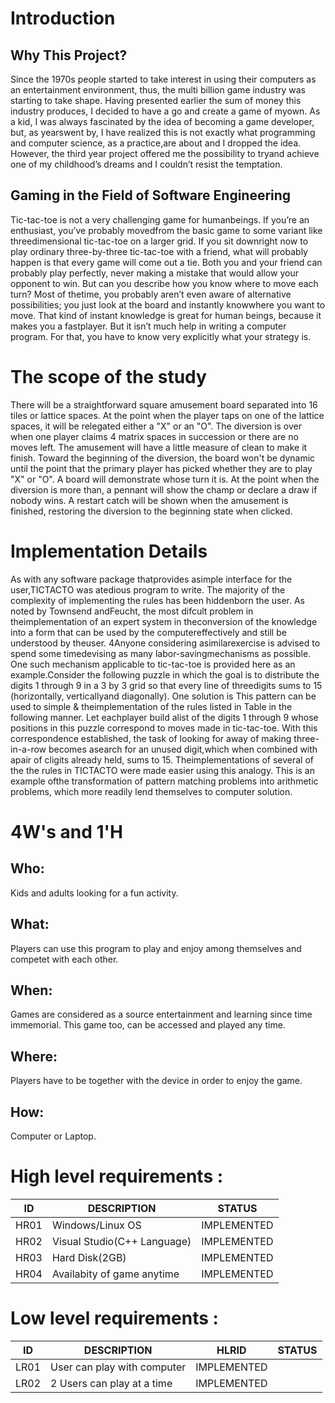 # Introduction

## Why This Project?
Since the 1970s people started to take interest in using their computers as an entertainment environment, thus, the multi billion game industry was starting to take shape. Having presented earlier the sum of money this industry produces, I decided to have a go and create a game of myown. As a kid, I was always fascinated by the idea of becoming a game developer, but, as yearswent by, I have realized this is not exactly what programming and computer science, as a practice,are about and I dropped the idea. However, the third year project offered me the possibility to tryand achieve one of my childhood’s dreams and I couldn’t resist the temptation.

##  Gaming in the Field of Software Engineering
Tic-tac-toe  is  not  a  very  challenging  game  for  humanbeings.  If you’re  an  enthusiast, you’ve  probably  movedfrom  the  basic  game  to  some  variant  like  threedimensional  tic-tac-toe on  a larger  grid.  If you sit downright now to play ordinary three-by-three tic-tac-toe with a  friend,  what  will  probably  happen  is  that  every  game will  come  out  a  tie.  Both  you  and  your  friend  can probably  play  perfectly,  never  making  a  mistake  that would allow your opponent to win. But can you describe how  you  know  where  to  move  each  turn?  Most  of  thetime, you  probably  aren’t  even  aware  of  alternative possibilities; you just look at the board and instantly knowwhere you want to move. That kind of instant knowledge is  great  for  human  beings,  because  it  makes  you  a  fastplayer.  But  it  isn’t  much  help  in  writing  a computer program. For that, you have to know very explicitly what your strategy is.
# The scope of the study 
There  will  be  a  straightforward  square  amusement board separated into 16 tiles or lattice spaces. At the point when the player taps on one of the lattice spaces, it will be relegated  either  a  "X"  or  an "O".  The diversion  is over when one  player claims  4 matrix spaces  in succession or there are no moves left. The amusement will have a little measure of clean to make it finish. Toward the beginning of the diversion, the board  won't be dynamic until  the point that the primary player has picked whether they are to play "X" or "O". A board will demonstrate whose turn it is. At the point when the diversion is more than, a pennant will show the champ or declare a draw if nobody wins. A restart catch  will  be  shown  when  the  amusement  is  finished, restoring the diversion to the beginning state when clicked. 
# Implementation Details
As with any software package thatprovides asimple interface for the user,TICTACTO was atedious program to write. The majority of the complexity of implementing the rules has been hiddenborn the user. As noted by Townsend andFeucht, the most difcult problem in theimplementation of an expert system in theconversion of the knowledge into a form that can be used by the computereffectively and still be understood by theuser. 4Anyone considering asimilarexercise is advised to spend some timedevising as many labor-savingmechanisms as possible. One such mechanism applicable to tic-tac-toe is provided here as an example.Consider the following puzzle in which the goal is to distribute the digits 1 through 9 in a 3 by 3 grid so that every line of threedigits sums to 15 (horizontally, verticallyand diagonally). One solution is This pattern can be used to simple & theimplementation of the rules listed in Table in the following manner. Let eachplayer build alist of the digits 1 through 9 whose positions in this puzzle correspond to moves made in tic-tac-toe. With this correspondence established, the task of looking for away of making three-in-a-row becomes asearch for an unused digit,which when combined with apair of cligits already held, sums to 15. Theimplementations of several of the the rules in TICTACTO were made easier using this analogy. This is an example ofthe transformation of pattern matching problems into arithmetic problems, which more readily lend themselves to computer solution.

# 4W's and 1'H
## Who:
Kids and adults looking for a fun activity.
## What:
Players can use this program to play and enjoy among themselves and competet with each other.
## When:
Games are considered as a source entertainment and learning since time immemorial. This game too, can be accessed and played any time.
## Where:
Players have to be together with the device in order to enjoy the game.
## How:
Computer or Laptop.
# High level requirements :
ID | DESCRIPTION      | STATUS
---|------------------|-------
HR01|Windows/Linux OS	|IMPLEMENTED
HR02|Visual Studio(C++ Language)|IMPLEMENTED
HR03|Hard Disk(2GB)|IMPLEMENTED
HR04|Availabity of game anytime|IMPLEMENTED

# Low level requirements :
ID|DESCRIPTION|HLRID|STATUS
--|------------|----|------
LR01|User can play with computer|IMPLEMENTED
LR02|2 Users can play at a time|IMPLEMENTED
